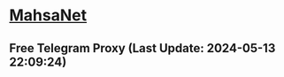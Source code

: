 
# [MahsaNet](https://t.me/mahsa_net)
## Free Telegram Proxy (Last Update: 2024-05-13 22:09:24)

    